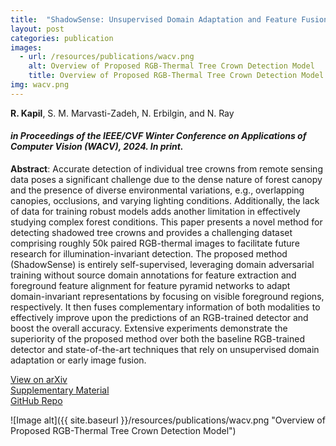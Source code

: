 ```yaml
---
title:  "ShadowSense: Unsupervised Domain Adaptation and Feature Fusion for Shadow-Agnostic Tree Crown Detection from RGB-Thermal Drone Imagery"
layout: post
categories: publication
images:
  - url: /resources/publications/wacv.png
    alt: Overview of Proposed RGB-Thermal Tree Crown Detection Model
    title: Overview of Proposed RGB-Thermal Tree Crown Detection Model
img: wacv.png
---
```


**R. Kapil**, S. M. Marvasti-Zadeh, N. Erbilgin, and N. Ray
<!-- **Rudraksh Kapil**, Seyed Mojtaba Marvasti-Zadeh, Nadir Erbilgin, and Nilanjan Ray -->

#### *in Proceedings of the IEEE/CVF Winter Conference on Applications of Computer Vision (WACV), 2024. In print.*


**Abstract**: Accurate detection of individual tree crowns from remote sensing data poses a significant challenge due to the dense nature of forest canopy and the presence of diverse environmental variations, e.g., overlapping canopies, occlusions, and varying lighting conditions. Additionally, the lack of data for training robust models adds another limitation in effectively studying complex forest conditions. This paper presents a novel method for detecting shadowed tree crowns and provides a challenging dataset comprising roughly 50k paired RGB-thermal images to facilitate future research for illumination-invariant detection. The proposed method (ShadowSense) is entirely self-supervised, leveraging domain adversarial training without source domain annotations for feature extraction and foreground feature alignment for feature pyramid networks to adapt domain-invariant representations by focusing on visible foreground regions, respectively. It then fuses complementary information of both modalities to effectively improve upon the predictions of an RGB-trained detector and boost the overall accuracy. Extensive experiments demonstrate the superiority of the proposed method over both the baseline RGB-trained detector and state-of-the-art techniques that rely on unsupervised domain adaptation or early image fusion.



<div class="button-container" style="margin-bottom:10px">
  <div class="more"><a href="https://arxiv.org/abs/2310.16212">View on arXiv</a></div>
  <div class="more"><a href="{{ site.url }}/resources/publications/wacv_supplementary.pdf">Supplementary Material</a></div>
  <div class="more"><a href="https://github.com/rudrakshkapil/ShadowSense">GitHub Repo</a></div>
</div>



![Image alt]({{ site.baseurl }}/resources/publications/wacv.png "Overview of Proposed RGB-Thermal Tree Crown Detection Model")
<!-- <div style="border-radius: 30px; border-color:rgb(1,160,73);width:99%;margin-top:10px">
  <img src="{{ site.baseurl }}/resources/publications/{{ page.img }}"/>
</div> -->



